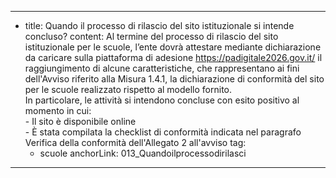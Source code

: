 ---
  - title: Quando il processo di rilascio del sito istituzionale si intende concluso?
    content: Al termine del processo di rilascio del sito istituzionale per le scuole, l’ente dovrà attestare mediante dichiarazione da caricare sulla piattaforma di adesione https://padigitale2026.gov.it/ il raggiungimento di alcune caratteristiche, che rappresentano ai fini dell'Avviso riferito alla Misura 1.4.1, la dichiarazione di conformità del sito per le scuole realizzato rispetto al modello fornito.<br>In particolare, le attività si intendono concluse con esito positivo al momento in cui:<br>- Il sito è disponibile online<br>- È stata compilata la checklist di conformità indicata nel paragrafo Verifica della conformità dell'Allegato 2 all'avviso
    tag:
      - scuole
    anchorLink: 013_Quandoilprocessodirilasci
---